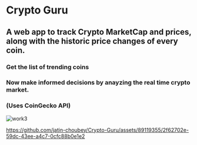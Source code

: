 # Crypto Guru

## A web app to track Crypto MarketCap and prices, along with the historic price changes of every coin.

### Get the list of trending coins

### Now make informed decisions by anayzing the real time crypto market.

### (Uses CoinGecko API)

![work3](https://github.com/jatin-choubey/Crypto-Guru/assets/89119355/3d0b0cf6-1b06-4c3d-bf09-869457d323c2)

https://github.com/jatin-choubey/Crypto-Guru/assets/89119355/2f62702e-59dc-43ee-a4c7-0cfc88b0e1e2
